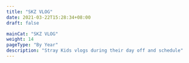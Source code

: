 ```yaml
---
title: "SKZ VLOG"
date: 2021-03-22T15:28:34+08:00
draft: false

mainCat: "SKZ VLOG"
weight: 14
pageType: "By Year"
description: "Stray Kids vlogs during their day off and schedule"
---
```

